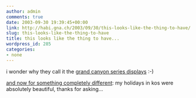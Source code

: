 ```yaml
---
author: admin
comments: true
date: 2003-09-30 19:39:45+00:00
link: http://habi.gna.ch/2003/09/30/this-looks-like-the-thing-to-have/
slug: this-looks-like-the-thing-to-have
title: this looks like the thing to have...
wordpress_id: 285
categories:
- none
---
```


i wonder why they call it the [grand canyon series displays](http://www.go-l.com/news/press_releases/2003/press_grand_canyon_09_01.htm) :-)

[and now for something completely different](http://www.pythonline.com/home.html): my holidays in kos were absolutely beautiful, thanks for asking...
